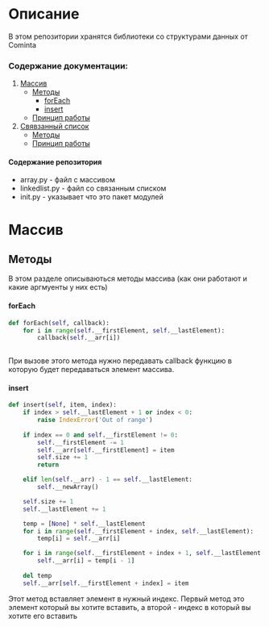 # Описание
В этом репозитории хранятся библиотеки со структурами данных от Cominta
### Содержание документации:
1. [Массив](#array)
    + [Методы](#arrayMethods)
        + [forEach](#arrayForEach)
        + [insert](#arrayInsert)
    + [Принцип работы](#arrayWork)
2. [Свявзанный список](#linkedlist)
    + [Методы](#linkedlistMethods)
    + [Принцип работы](#linkedlistWork)
#### Содержание репозитория  
+ array.py - файл с массивом
+ linkedlist.py - файл со связанным списком
+ init.py - указывает что это пакет модулей
# Массив <a name = "array"></a>
## Методы <a name = "arrayMethods"></a>
В этом разделе описываються методы массива (как они работают и какие аргмуенты у них есть)
#### forEach <a name = "arrayForEach"></a>
```python
def forEach(self, callback):
    for i in range(self.__firstElement, self.__lastElement):
        callback(self.__arr[i])
        
```
При вызове этого метода нужно передавать callback функцию в которую будет передаваться элемент массива.
#### insert <a name = "arrayInsert"></a>
```python
def insert(self, item, index):
    if index > self.__lastElement + 1 or index < 0:
        raise IndexError('Out of range')
    
    if index == 0 and self.__firstElement != 0:
        self.__firstElement -= 1		
        self.__arr[self.__firstElement] = item
        self.size += 1
        return

    elif len(self.__arr) - 1 == self.__lastElement:
        self.__newArray()

    self.size += 1
    self.__lastElement += 1

    temp = [None] * self.__lastElement
    for i in range(self.__firstElement + index, self.__lastElement):
	    temp[i] = self.__arr[i]

    for i in range(self.__firstElement + index + 1, self.__lastElement + 1):
    	self.__arr[i] = temp[i - 1]
		
    del temp
    self.__arr[self.__firstElement + index] = item
```
Этот метод вставляет элемент в нужный индекс. Первый метод это элемент который вы хотите вставить, а второй - индекс в который вы хотите его вставить
